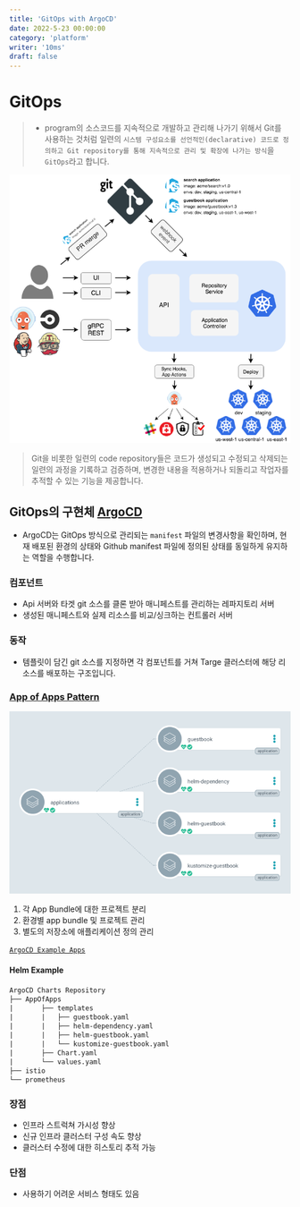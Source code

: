 ```yaml
---
title: 'GitOps with ArgoCD'
date: 2022-5-23 00:00:00
category: 'platform'
writer: '10ms'
draft: false
---
```


# GitOps

> - program의 소스코드를 지속적으로 개발하고 관리해 나가기 위해서 Git를 사용하는 것처럼 일련의 `시스템 구성요소를 선언적인(declarative) 코드로 정의하고 Git repository를 통해 지속적으로 관리 및 확장에 나가는 방식`을 `GitOps`라고 합니다.

![](./images/2022-05-23-23-43-57.png)

> Git을 비롯한 일련의 code repository들은 코드가 생성되고 수정되고 삭제되는 일련의 과정을 기록하고 검증하며, 변경한 내용을 적용하거나 되돌리고 작업자를 추적할 수 있는 기능을 제공합니다.

## GitOps의 구현체 [ArgoCD](https://argoproj.github.io/argo-cd/)

- ArgoCD는 GitOps 방식으로 관리되는 `manifest` 파일의 변경사항을 확인하며, 현재 배포된 환경의 상태와 Github manifest 파일에 정의된 상태를 동일하게 유지하는 역할을 수행합니다.

### 컴포넌트

- Api 서버와 타겟 git 소스를 클론 받아 매니페스트를 관리하는 레파지토리 서버
- 생성된 매니페스트와 실제 리소스를 비교/싱크하는 컨트롤러 서버

### 동작

- 템플릿이 담긴 git 소스를 지정하면 각 컴포넌트를 거쳐 Targe 클러스터에 해당 리소스를 배포하는 구조입니다.

### [App of Apps Pattern](https://argoproj.github.io/argo-cd/operator-manual/cluster-bootstrapping/#app-of-apps-pattern)

![](./images/2022-05-23-23-54-11.png)

1. 각 App Bundle에 대한 프로젝트 분리
2. 환경별 app bundle 및 프로젝트 관리
3. 별도의 저장소에 애플리케이션 정의 관리

[`ArgoCD Example Apps`](https://github.com/argoproj/argocd-example-apps)

#### Helm Example

```
ArgoCD Charts Repository
├── AppOfApps
|       ├── templates
|       |   ├── guestbook.yaml
|       |   ├── helm-dependency.yaml
|       |   ├── helm-guestbook.yaml
|       |   └── kustomize-guestbook.yaml
|       ├── Chart.yaml
|       └── values.yaml
├── istio
└── prometheus
```

### 장점

- 인프라 스트럭쳐 가시성 향상
- 신규 인프라 클러스터 구성 속도 향상
- 클러스터 수정에 대한 히스토리 추적 가능

### 단점

- 사용하기 어려운 서비스 형태도 있음
